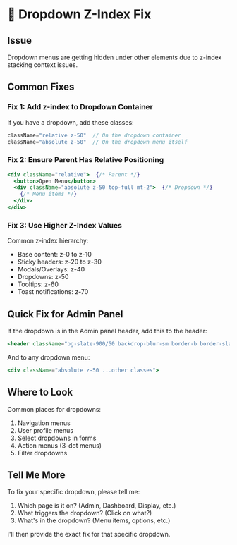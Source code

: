 # 🔧 Dropdown Z-Index Fix

## Issue
Dropdown menus are getting hidden under other elements due to z-index stacking context issues.

## Common Fixes

### Fix 1: Add z-index to Dropdown Container
If you have a dropdown, add these classes:
```jsx
className="relative z-50"  // On the dropdown container
className="absolute z-50"  // On the dropdown menu itself
```

### Fix 2: Ensure Parent Has Relative Positioning
```jsx
<div className="relative">  {/* Parent */}
  <button>Open Menu</button>
  <div className="absolute z-50 top-full mt-2">  {/* Dropdown */}
    {/* Menu items */}
  </div>
</div>
```

### Fix 3: Use Higher Z-Index Values
Common z-index hierarchy:
- Base content: z-0 to z-10
- Sticky headers: z-20 to z-30
- Modals/Overlays: z-40
- Dropdowns: z-50
- Tooltips: z-60
- Toast notifications: z-70

## Quick Fix for Admin Panel

If the dropdown is in the Admin panel header, add this to the header:
```jsx
<header className="bg-slate-900/50 backdrop-blur-sm border-b border-slate-800 relative z-40">
```

And to any dropdown menu:
```jsx
<div className="absolute z-50 ...other classes">
```

## Where to Look

Common places for dropdowns:
1. Navigation menus
2. User profile menus
3. Select dropdowns in forms
4. Action menus (3-dot menus)
5. Filter dropdowns

## Tell Me More

To fix your specific dropdown, please tell me:
1. Which page is it on? (Admin, Dashboard, Display, etc.)
2. What triggers the dropdown? (Click on what?)
3. What's in the dropdown? (Menu items, options, etc.)

I'll then provide the exact fix for that specific dropdown.
